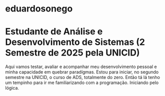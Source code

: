 # eduardosonego
# Estudante de Análise e Desenvolvimento de Sistemas (2 Semestre de 2025 pela UNICID)
Aqui vamos testar, avaliar e acompanhar meu desenvolvimento pessoal e minha capacidade em quebrar paradígmas. Estou para iniciar, no segundo semestre na UNICID, o curso de ADS, totalmente do zero. Então tá lá tenho um tempinho para ir me familiarizando
com a programação. Iniciando pelo lógica.
